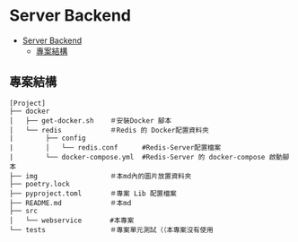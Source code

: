 # Server Backend  

- [Server Backend](#server-backend)
  - [專案結構](#專案結構)

## 專案結構

```shell=
[Project]
├── docker
│   ├── get-docker.sh    ＃安裝Docker 腳本
│   └── redis            ＃Redis 的 Docker配置資料夾
|        ├── config  
|        │   └── redis.conf      #Redis-Server配置檔案
|        └── docker-compose.yml  #Redis-Server 的 docker-compose 啟動腳本
├── img                  ＃本md內的圖片放置資料夾
├── poetry.lock
├── pyproject.toml       ＃專案 Lib 配置檔案
├── README.md            ＃本md
├── src
│   └── webservice       #本專案
└── tests                ＃專案單元測試（（本專案沒有使用
```

